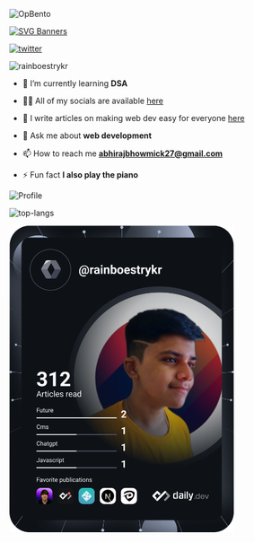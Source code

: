 ![OpBento](https://firebasestorage.googleapis.com/v0/b/smartkaksha-fe32c.appspot.com/o/opbento%2Frainboestrykr9c46f.png?alt=media)

[![SVG Banners](https://svg-banners.vercel.app/api?type=rainbow&text1=Abhiraj%20Bhowmick%20💻&width=800&height=400)](https://the.abhiraj.co)

[![twitter](https://img.shields.io/badge/twitter-1DA1F2?style=for-the-badge&logo=twitter&logoColor=white)](https://twitter.com/rainboestrykr)

<p align="left"> <img src="https://komarev.com/ghpvc/?username=rainboestrykr&label=Profile%20views&color=0e75b6&style=flat" alt="rainboestrykr" /> </p>

- 🌱 I’m currently learning **DSA**

- 👨‍💻 All of my socials are available [here](https://the.abhiraj.co)

- 📝 I write articles on making web dev easy for everyone [here](https://abhiraj.co)

- 💬 Ask me about **web development**

- 📫 How to reach me **abhirajbhowmick27@gmail.com**

- ⚡ Fun fact **I also play the piano**

</p>

![Profile](https://gitmystat.vercel.app/user?theme=transparent&username=rainboestrykr)

![top-langs](https://gitmystat.vercel.app/top?theme=transparent&username=rainboestrykr&layout=default)

<a href="https://app.daily.dev/RainboeStrykr"><img src="https://github.com/RainboeStrykr/RainboeStrykr/blob/main/devcard.svg" width="400" alt="Abhiraj's Dev Card"/></a>

